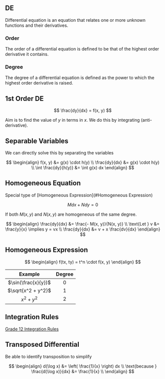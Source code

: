 ## DE

Differential equation is an equation that relates one or more unknown functions and their derivatives.

### Order

The order of a differential equation is defined to be that of the highest order derivative it contains.

### Degree

The degree of a differential equation is defined as the power to which the highest order derivative is raised.

## 1st Order DE

$$
\frac{dy}{dx} = f(x, y)
$$

Aim is to find the value of $y$ in terms in $x$. We do this by integrating (anti-derivative).

## Separable Variables

We can directly solve this by separating the variables

$$
\begin{align}
f(x, y) &= g(x) \cdot h(y) \\
\frac{dy}{dx} &= g(x) \cdot h(y) \\
\int \frac{dy}{h(y)}  &= \int g(x) dx
\end{align}
$$

## Homogeneous Equation

Special type of [Homogeneous Expression](#Homogeneous Expression)

$$
M dx + N dy = 0
$$

If both $M(x, y)$ and $N(x,y)$ are homogeneous of the same degree.

$$
\begin{align}
\frac{dy}{dx} &= \frac{- M(x, y)}{N(x, y)} \\
\text{Let }  v &= \frac{y}{x} \implies y = vx \\
\frac{dy}{dx} &= v + x \frac{dv}{dx}
\end{align}
$$

## Homogeneous Expression

$$
\begin{align}
f(tx, ty) = t^n \cdot f(x, y)
\end{align}
$$

|       Example       | Degree |
| :-----------------: | :----: |
| $\sin(\frac{x}{y})$ |   0    |
| $\sqrt{x^2 + y^2}$  |   1    |
|     $x^2 + y^2$     |   2    |

## Integration Rules

[Grade 12 Integration Rules](../../School/Math/02_Integration.md)

## Transposed Differential

Be able to identify transposition to simplify

$$
\begin{align}
d(\log x) &= \left( \frac{1}{x} \right) dx \\
\text{because
 }
\frac{d(\log x)}{dx} &= \frac{1}{x} \\
\end{align}
$$

